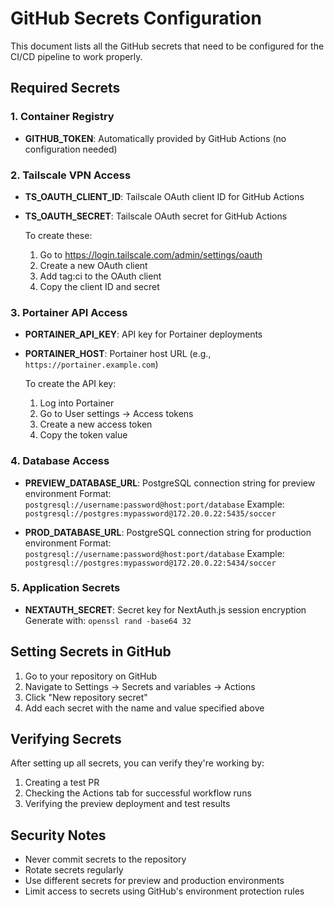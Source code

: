 # GitHub Secrets Configuration

This document lists all the GitHub secrets that need to be configured for the CI/CD pipeline to work properly.

## Required Secrets

### 1. Container Registry
- **GITHUB_TOKEN**: Automatically provided by GitHub Actions (no configuration needed)

### 2. Tailscale VPN Access
- **TS_OAUTH_CLIENT_ID**: Tailscale OAuth client ID for GitHub Actions
- **TS_OAUTH_SECRET**: Tailscale OAuth secret for GitHub Actions
  
  To create these:
  1. Go to https://login.tailscale.com/admin/settings/oauth
  2. Create a new OAuth client
  3. Add tag:ci to the OAuth client
  4. Copy the client ID and secret

### 3. Portainer API Access
- **PORTAINER_API_KEY**: API key for Portainer deployments
- **PORTAINER_HOST**: Portainer host URL (e.g., `https://portainer.example.com`)

  To create the API key:
  1. Log into Portainer
  2. Go to User settings → Access tokens
  3. Create a new access token
  4. Copy the token value

### 4. Database Access
- **PREVIEW_DATABASE_URL**: PostgreSQL connection string for preview environment
  Format: `postgresql://username:password@host:port/database`
  Example: `postgresql://postgres:mypassword@172.20.0.22:5435/soccer`

- **PROD_DATABASE_URL**: PostgreSQL connection string for production environment
  Format: `postgresql://username:password@host:port/database`
  Example: `postgresql://postgres:mypassword@172.20.0.22:5434/soccer`

### 5. Application Secrets
- **NEXTAUTH_SECRET**: Secret key for NextAuth.js session encryption
  Generate with: `openssl rand -base64 32`

## Setting Secrets in GitHub

1. Go to your repository on GitHub
2. Navigate to Settings → Secrets and variables → Actions
3. Click "New repository secret"
4. Add each secret with the name and value specified above

## Verifying Secrets

After setting up all secrets, you can verify they're working by:
1. Creating a test PR
2. Checking the Actions tab for successful workflow runs
3. Verifying the preview deployment and test results

## Security Notes

- Never commit secrets to the repository
- Rotate secrets regularly
- Use different secrets for preview and production environments
- Limit access to secrets using GitHub's environment protection rules